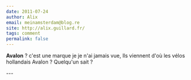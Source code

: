 ```yaml
---
date: 2011-07-24
author: Alix
email: meinamsterdam@blog.re
site: http://alix.guillard.fr/
tags: comment
permalink: false
---
```


<p><b>Avalon</b> ? c'est une marque je je n'ai jamais vue, Ils viennent d'où les vélos hollandais Avalon ? Quelqu'un sait ?</b></p>
---